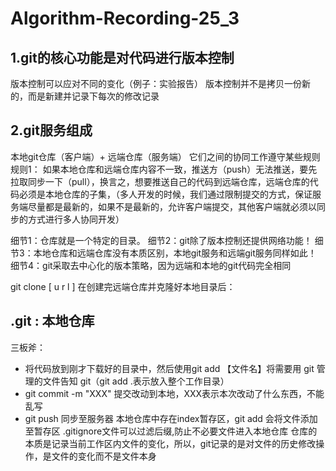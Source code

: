 # Algorithm-Recording-25_3
## 1.git的核心功能是对代码进行版本控制
版本控制可以应对不同的变化（例子：实验报告）
版本控制并不是拷贝一份新的，而是新建并记录下每次的修改记录

## 2.git服务组成
本地git仓库（客户端）+  远端仓库（服务端）
它们之间的协同工作遵守某些规则
规则1： 如果本地仓库和远端仓库内容不一致，推送方（push）无法推送，要先拉取同步一下（pull），换言之，想要推送自己的代码到远端仓库，远端仓库的代码必须是本地仓库的子集，（多人开发的时候，我们通过限制提交的方式，保证服务端尽量都是最新的，如果不是最新的，允许客户端提交，其他客户端就必须以同步的方式进行多人协同开发）

细节1：仓库就是一个特定的目录。
细节2：git除了版本控制还提供网络功能！
细节3：本地仓库和远端仓库没有本质区别，本地git服务和远端git服务同样如此！
细节4：git采取去中心化的版本策略，因为远端和本地的git代码完全相同


git clone [ u r l ]
在创建完远端仓库并克隆好本地目录后：
## .git : 本地仓库
三板斧：
* 将代码放到刚才下载好的⽬录中，然后使用git add  【文件名】将需要⽤ git 管理的⽂件告知 git（git add .表示放入整个工作目录）
* git commit -m "XXX" 提交改动到本地，XXX表示本次改动了什么东西，不能乱写
* git push 同步至服务器
本地仓库中存在index暂存区，git add 会将文件添加至暂存区
.gitignore文件可以过滤后缀,防止不必要文件进入本地仓库
仓库的本质是记录当前工作区内文件的变化，所以，git记录的是对文件的历史修改操作，是文件的变化而不是文件本身
